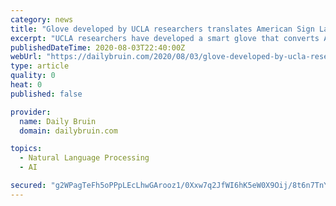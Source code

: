 ```yaml
---
category: news
title: "Glove developed by UCLA researchers translates American Sign Language to speech"
excerpt: "UCLA researchers have developed a smart glove that converts American Sign Language into spoken English. The glove uses stretchable sensors and a circuit board to wirelessly send signals to a smartphone app – also developed by the researchers – which translates hand gestures into English."
publishedDateTime: 2020-08-03T22:40:00Z
webUrl: "https://dailybruin.com/2020/08/03/glove-developed-by-ucla-researchers-translates-american-sign-language-to-speech"
type: article
quality: 0
heat: 0
published: false

provider:
  name: Daily Bruin
  domain: dailybruin.com

topics:
  - Natural Language Processing
  - AI

secured: "g2WPagTeFh5oPPpLEcLhwGArooz1/0Xxw7q2JfWI6hK5eW0X9Oij/8t6n7TnYCJ9ilNikeHuyPdcyVCkJWaETJFs1yqbhaq6h1WAU2ISjAp2TdJ/9RtTmeg+e1h23l5qyDSSBR9Pm4xdoocPRv/GGVJ4s3WZC03sebZ1TvjOyrpeI7yyS8W8obRMjCW+MGwUn7aa5xKsgQeMBO3bABO4Qu8XnxKsA/ZeAt0Pu9jM0k0/HMorUtcJn2zAYEyl60ZZBJXsa98hZdabzPXFDJs4MLirVVzPE9kfao2ERkJGnUmu1Fb5qvbvRC8lPBrjLRC9yv2hqJCegpiHBau80NJgkA==;BDWVTEle5BM5WKaUnLaXgw=="
---
```


